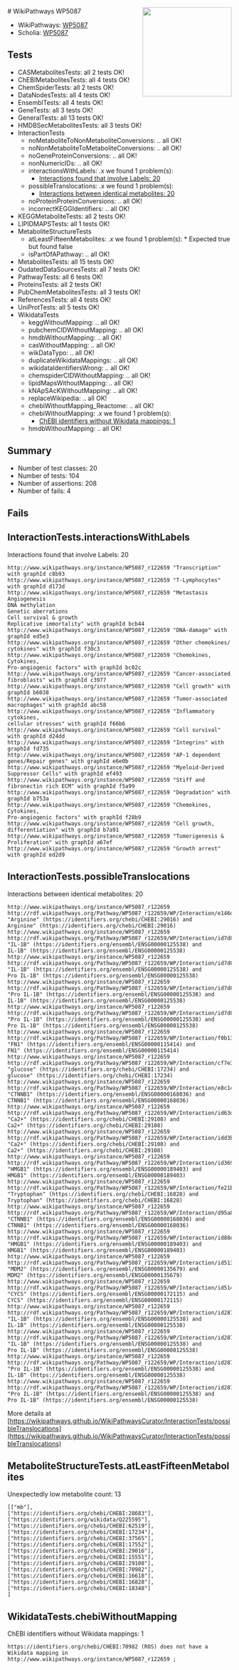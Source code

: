 <img style="float: right; width: 200px" src="https://upload.wikimedia.org/wikipedia/commons/thumb/8/83/Wplogo_with_text_500.png/640px-Wplogo_with_text_500.png" />
# WikiPathways WP5087

* WikiPathways: [WP5087](https://new.wikipathways.org/pathways/WP5087)
* Scholia: [WP5087](https://scholia.toolforge.org/wikipathways/WP5087)
## Tests
* CASMetabolitesTests: all 2 tests OK!
* ChEBIMetabolitesTests: all 4 tests OK!
* ChemSpiderTests: all 2 tests OK!
* DataNodesTests: all 4 tests OK!
* EnsemblTests: all 4 tests OK!
* GeneTests: all 3 tests OK!
* GeneralTests: all 13 tests OK!
* HMDBSecMetabolitesTests: all 3 tests OK!
* InteractionTests
    * noMetaboliteToNonMetaboliteConversions: .. all OK!
    * noNonMetaboliteToMetaboliteConversions: .. all OK!
    * noGeneProteinConversions: .. all OK!
    * nonNumericIDs: .. all OK!
    * interactionsWithLabels: .x we found 1 problem(s):
        * [Interactions found that involve Labels: 20](#fe97a8d7)
    * possibleTranslocations: .x we found 1 problem(s):
        * [Interactions between identical metabolites: 20](#dc76e00b)
    * noProteinProteinConversions: .. all OK!
    * incorrectKEGGIdentifiers: .. all OK!
* KEGGMetaboliteTests: all 2 tests OK!
* LIPIDMAPSTests: all 1 tests OK!
* MetaboliteStructureTests
    * atLeastFifteenMetabolites: .x we found 1 problem(s):
            * Expected true but found false
    * isPartOfAPathway: .. all OK!
* MetabolitesTests: all 15 tests OK!
* OudatedDataSourcesTests: all 7 tests OK!
* PathwayTests: all 6 tests OK!
* ProteinsTests: all 2 tests OK!
* PubChemMetabolitesTests: all 3 tests OK!
* ReferencesTests: all 4 tests OK!
* UniProtTests: all 5 tests OK!
* WikidataTests
    * keggWithoutMapping: .. all OK!
    * pubchemCIDWithoutMapping: .. all OK!
    * hmdbWithoutMapping: .. all OK!
    * casWithoutMapping: .. all OK!
    * wikDataTypo: .. all OK!
    * duplicateWikidataMappings: .. all OK!
    * wikidataIdentifiersWrong: .. all OK!
    * chemspiderCIDWithoutMapping: .. all OK!
    * lipidMapsWithoutMapping: .. all OK!
    * kNApSAcKWithoutMapping: .. all OK!
    * replaceWikipedia: .. all OK!
    * chebiWithoutMapping_Reactome: .. all OK!
    * chebiWithoutMapping: .x we found 1 problem(s):
        * [ChEBI identifiers without Wikidata mappings: 1](#a8d554cd)
    * hmdbWithoutMapping: .. all OK!


## Summary

* Number of test classes: 20
* Number of tests: 104
* Number of assertions: 208
* Number of fails: 4

## Fails

<a name="fe97a8d7" />

## InteractionTests.interactionsWithLabels

Interactions found that involve Labels: 20
```
http://www.wikipathways.org/instance/WP5087_r122659 "Transcription" with graphId c8b93
http://www.wikipathways.org/instance/WP5087_r122659 "T-Lymphocytes" with graphId d173d
http://www.wikipathways.org/instance/WP5087_r122659 "Metastasis
Angiogenesis
DNA methylation
Genetic aberrations
Cell survival & growth
Replicative immortality" with graphId bcb44
http://www.wikipathways.org/instance/WP5087_r122659 "DNA-damage" with graphId ed5e3
http://www.wikipathways.org/instance/WP5087_r122659 "Other chemokines/
cytokines" with graphId f30c3
http://www.wikipathways.org/instance/WP5087_r122659 "Chemokines, Cytokines,
Pro-angiogenic factors" with graphId bc02c
http://www.wikipathways.org/instance/WP5087_r122659 "Cancer-associated fibroblasts" with graphId c3977
http://www.wikipathways.org/instance/WP5087_r122659 "Cell growth" with graphId b6038
http://www.wikipathways.org/instance/WP5087_r122659 "Tumor-associated macrophages" with graphId abc58
http://www.wikipathways.org/instance/WP5087_r122659 "Inflammatory cytokines,
cellular stresses" with graphId f66b6
http://www.wikipathways.org/instance/WP5087_r122659 "Cell survival" with graphId d24dd
http://www.wikipathways.org/instance/WP5087_r122659 "Integrins" with graphId fd735
http://www.wikipathways.org/instance/WP5087_r122659 "AP-1 dependent 
genes/Repair genes" with graphId e6e0b
http://www.wikipathways.org/instance/WP5087_r122659 "Myeloid-Derived Suppressor Cells" with graphId ef493
http://www.wikipathways.org/instance/WP5087_r122659 "Stiff and 
fibronectin rich ECM" with graphId f5a99
http://www.wikipathways.org/instance/WP5087_r122659 "Degradation" with graphId b753a
http://www.wikipathways.org/instance/WP5087_r122659 "Chemokines, Cytokines,
Pro-angiogenic factors" with graphId f28b9
http://www.wikipathways.org/instance/WP5087_r122659 "Cell growth,
differentiation" with graphId b7a91
http://www.wikipathways.org/instance/WP5087_r122659 "Tumorigenesis & Proliferation" with graphId a67ef
http://www.wikipathways.org/instance/WP5087_r122659 "Growth arrest" with graphId ed2d9
```

<a name="dc76e00b" />

## InteractionTests.possibleTranslocations

Interactions between identical metabolites: 20
```
http://www.wikipathways.org/instance/WP5087_r122659 http://rdf.wikipathways.org/Pathway/WP5087_r122659/WP/Interaction/e146d "Arginine" (https://identifiers.org/chebi/CHEBI:29016) and 
Arginine" (https://identifiers.org/chebi/CHEBI:29016)
http://www.wikipathways.org/instance/WP5087_r122659 http://rdf.wikipathways.org/Pathway/WP5087_r122659/WP/Interaction/id7d820536 "IL-1B" (https://identifiers.org/ensembl/ENSG00000125538) and 
IL-1B" (https://identifiers.org/ensembl/ENSG00000125538)
http://www.wikipathways.org/instance/WP5087_r122659 http://rdf.wikipathways.org/Pathway/WP5087_r122659/WP/Interaction/id7d820536 "IL-1B" (https://identifiers.org/ensembl/ENSG00000125538) and 
Pro IL-1B" (https://identifiers.org/ensembl/ENSG00000125538)
http://www.wikipathways.org/instance/WP5087_r122659 http://rdf.wikipathways.org/Pathway/WP5087_r122659/WP/Interaction/id7d820536 "Pro IL-1B" (https://identifiers.org/ensembl/ENSG00000125538) and 
IL-1B" (https://identifiers.org/ensembl/ENSG00000125538)
http://www.wikipathways.org/instance/WP5087_r122659 http://rdf.wikipathways.org/Pathway/WP5087_r122659/WP/Interaction/id7d820536 "Pro IL-1B" (https://identifiers.org/ensembl/ENSG00000125538) and 
Pro IL-1B" (https://identifiers.org/ensembl/ENSG00000125538)
http://www.wikipathways.org/instance/WP5087_r122659 http://rdf.wikipathways.org/Pathway/WP5087_r122659/WP/Interaction/f0b13 "FN1" (https://identifiers.org/ensembl/ENSG00000115414) and 
FN1" (https://identifiers.org/ensembl/ENSG00000115414)
http://www.wikipathways.org/instance/WP5087_r122659 http://rdf.wikipathways.org/Pathway/WP5087_r122659/WP/Interaction/cf7e3 "glucose" (https://identifiers.org/chebi/CHEBI:17234) and 
glucose" (https://identifiers.org/chebi/CHEBI:17234)
http://www.wikipathways.org/instance/WP5087_r122659 http://rdf.wikipathways.org/Pathway/WP5087_r122659/WP/Interaction/e8c14 "CTNNB1" (https://identifiers.org/ensembl/ENSG00000168036) and 
CTNNB1" (https://identifiers.org/ensembl/ENSG00000168036)
http://www.wikipathways.org/instance/WP5087_r122659 http://rdf.wikipathways.org/Pathway/WP5087_r122659/WP/Interaction/id63d8358f "Ca2+" (https://identifiers.org/chebi/CHEBI:29108) and 
Ca2+" (https://identifiers.org/chebi/CHEBI:29108)
http://www.wikipathways.org/instance/WP5087_r122659 http://rdf.wikipathways.org/Pathway/WP5087_r122659/WP/Interaction/idd3be9b18 "Ca2+" (https://identifiers.org/chebi/CHEBI:29108) and 
Ca2+" (https://identifiers.org/chebi/CHEBI:29108)
http://www.wikipathways.org/instance/WP5087_r122659 http://rdf.wikipathways.org/Pathway/WP5087_r122659/WP/Interaction/id369f4a02 "HMGB1" (https://identifiers.org/ensembl/ENSG00000189403) and 
HMGB1" (https://identifiers.org/ensembl/ENSG00000189403)
http://www.wikipathways.org/instance/WP5087_r122659 http://rdf.wikipathways.org/Pathway/WP5087_r122659/WP/Interaction/fe21b "Tryptophan" (https://identifiers.org/chebi/CHEBI:16828) and 
Tryptophan" (https://identifiers.org/chebi/CHEBI:16828)
http://www.wikipathways.org/instance/WP5087_r122659 http://rdf.wikipathways.org/Pathway/WP5087_r122659/WP/Interaction/d95a8 "CTNNB1" (https://identifiers.org/ensembl/ENSG00000168036) and 
CTNNB1" (https://identifiers.org/ensembl/ENSG00000168036)
http://www.wikipathways.org/instance/WP5087_r122659 http://rdf.wikipathways.org/Pathway/WP5087_r122659/WP/Interaction/id88ea942b "HMGB1" (https://identifiers.org/ensembl/ENSG00000189403) and 
HMGB1" (https://identifiers.org/ensembl/ENSG00000189403)
http://www.wikipathways.org/instance/WP5087_r122659 http://rdf.wikipathways.org/Pathway/WP5087_r122659/WP/Interaction/id51322b50 "MDM2" (https://identifiers.org/ensembl/ENSG00000135679) and 
MDM2" (https://identifiers.org/ensembl/ENSG00000135679)
http://www.wikipathways.org/instance/WP5087_r122659 http://rdf.wikipathways.org/Pathway/WP5087_r122659/WP/Interaction/id5141967 "CYCS" (https://identifiers.org/ensembl/ENSG00000172115) and 
CYCS" (https://identifiers.org/ensembl/ENSG00000172115)
http://www.wikipathways.org/instance/WP5087_r122659 http://rdf.wikipathways.org/Pathway/WP5087_r122659/WP/Interaction/id287b2937 "IL-1B" (https://identifiers.org/ensembl/ENSG00000125538) and 
IL-1B" (https://identifiers.org/ensembl/ENSG00000125538)
http://www.wikipathways.org/instance/WP5087_r122659 http://rdf.wikipathways.org/Pathway/WP5087_r122659/WP/Interaction/id287b2937 "IL-1B" (https://identifiers.org/ensembl/ENSG00000125538) and 
Pro IL-1B" (https://identifiers.org/ensembl/ENSG00000125538)
http://www.wikipathways.org/instance/WP5087_r122659 http://rdf.wikipathways.org/Pathway/WP5087_r122659/WP/Interaction/id287b2937 "Pro IL-1B" (https://identifiers.org/ensembl/ENSG00000125538) and 
IL-1B" (https://identifiers.org/ensembl/ENSG00000125538)
http://www.wikipathways.org/instance/WP5087_r122659 http://rdf.wikipathways.org/Pathway/WP5087_r122659/WP/Interaction/id287b2937 "Pro IL-1B" (https://identifiers.org/ensembl/ENSG00000125538) and 
Pro IL-1B" (https://identifiers.org/ensembl/ENSG00000125538)
```

More details at [https://wikipathways.github.io/WikiPathwaysCurator/InteractionTests/possibleTranslocations](https://wikipathways.github.io/WikiPathwaysCurator/InteractionTests/possibleTranslocations)

<a name="3b0f93c3" />

## MetaboliteStructureTests.atLeastFifteenMetabolites

Unexpectedly low metabolite count: 13

```
[["mb"],
["https://identifiers.org/chebi/CHEBI:28683"],
["https://identifiers.org/wikidata/Q225595"],
["https://identifiers.org/chebi/CHEBI:62519"],
["https://identifiers.org/chebi/CHEBI:17234"],
["https://identifiers.org/chebi/CHEBI:37565"],
["https://identifiers.org/chebi/CHEBI:17552"],
["https://identifiers.org/chebi/CHEBI:29016"],
["https://identifiers.org/chebi/CHEBI:15551"],
["https://identifiers.org/chebi/CHEBI:29108"],
["https://identifiers.org/chebi/CHEBI:70982"],
["https://identifiers.org/chebi/CHEBI:16618"],
["https://identifiers.org/chebi/CHEBI:16828"],
["https://identifiers.org/chebi/CHEBI:18348"]
]
```

<a name="a8d554cd" />

## WikidataTests.chebiWithoutMapping

ChEBI identifiers without Wikidata mappings: 1
```
https://identifiers.org/chebi/CHEBI:70982 (ROS) does not have a Wikidata mapping in http://www.wikipathways.org/instance/WP5087_r122659 ; 
```

